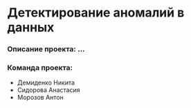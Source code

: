 # Детектирование аномалий в данных

### Описание проекта: ...

### Команда проекта:
- Демиденко Никита
- Сидорова Анастасия
- Морозов Антон
